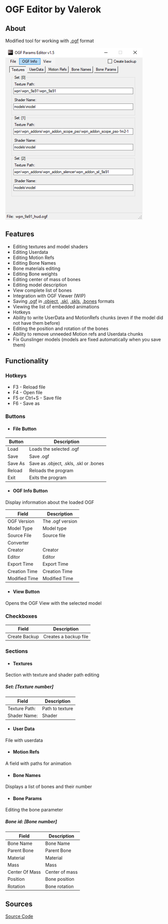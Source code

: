 # OGF Editor by Valerok

## About
Modified tool for working with [.ogf](../../main-folders-and-files/file-formats/README.md) format

![ogf-editor](modding-tools-images/ogf-editor-by-valerok.png)

## Features

- Editing textures and model shaders
- Editing Userdata
- Editing Motion Refs
- Editing Bone Names
- Bone materials editing
- Editing Bone weights
- Editing center of mass of bones
- Editing model description
- View complete list of bones
- Integration with OGF Viewer (WIP)
- Saving [.ogf](../../main-folders-and-files/file-formats/README.md) in [.object](../../main-folders-and-files/file-formats/object.md), [.skl](../../main-folders-and-files/file-formats/README.md), [.skls](../../main-folders-and-files/file-formats/README.md), [.bones](../../main-folders-and-files/file-formats/README.md) formats
- Viewing the list of embedded animations
- Hotkeys
- Ability to write UserData and MotionRefs chunks (even if the model did not have them before)
- Editing the position and rotation of the bones
- Ability to remove unneeded Motion refs and Userdata chunks
- Fix Gunslinger models (models are fixed automatically when you save them)

## Functionality

### Hotkeys

- F3 - Reload file
- F4 - Open file
- F5 or Ctrl+S - Save file
- F6 - Save as

### Buttons

- #### File Button

| Button | Description |
---|---|
| Load | Loads the selected .ogf |
| Save | Save .ogf |
| Save As | Save as .object, .skls, .skl or .bones |
| Reload | Reloads the program |
| Exit | Exits the program |

- #### OGF Info Button

Display information about the loaded OGF 

| Field | Description |
---|---|
| OGF Version | The .ogf version |
| Model Type | Model type |
| Source File | Source file |
| Converter |  |
| Creator | Creator |
| Editor | Editor |
| Export Time | Export Time |
| Creation Time | Creation Time |
| Modified Time | Modified Time |

- #### View Button

Opens the OGF View with the selected model

### Checkboxes

| Field | Description |
---|---|
| Create Backup | Creates a backup file |

### Sections

- #### Textures

Section with texture and shader path editing

##### Set: [Texture number]

| Field | Description |
---|---|
| Texture Path: | Path to texture |
| Shader Name: | Shader |

- #### User Data

File with userdata

- #### Motion Refs

A field with paths for animation

- #### Bone Names

Displays a list of bones and their number

- #### Bone Params

Editing the bone parameter

##### Bone id: [Bone number]

| Field | Description |
---|---|
| Bone Name | Bone Name |
| Parent Bone | Parent Bone |
| Material | Material |
| Mass | Mass |
| Center Of Mass | Center of mass |
| Position | Bone position |
| Rotation | Bone rotation |

## Sources
[Source Code](https://github.com/VaIeroK/OGF-tool)